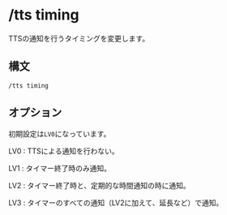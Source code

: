 # /tts timing
TTSの通知を行うタイミングを変更します。
## 構文
```
/tts timing 
```
## オプション
初期設定は`LV0`になっています。

LV0
: TTSによる通知を行わない。

LV1
: タイマー終了時のみ通知。

LV2
: タイマー終了時と、<tooltip term="定期的な時間通知">定期的な時間通知</tooltip>の時に通知。

LV3
: タイマーのすべての通知（LV2に加えて、延長など）で通知。

